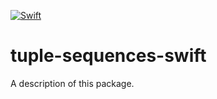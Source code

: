 [![Swift](https://github.com/nixberg/tuple-sequences-swift/actions/workflows/swift.yaml/badge.svg)](
https://github.com/nixberg/tuple-sequences-swift/actions/workflows/swift.yaml)

# tuple-sequences-swift

A description of this package.
